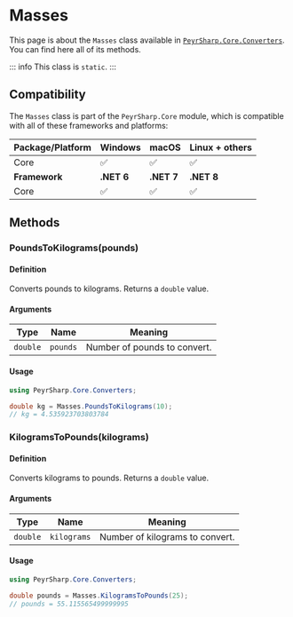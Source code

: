 # Masses

This page is about the `Masses` class available in [`PeyrSharp.Core.Converters`](/core/converters.md).
You can find here all of its methods.

::: info
This class is `static`.
:::

## Compatibility

The `Masses` class is part of the `PeyrSharp.Core` module, which is compatible with all of these frameworks and platforms:

| Package/Platform | Windows    | macOS      | Linux + others |
| ---------------- | ---------- | ---------- | -------------- |
| Core             | ✅         | ✅         | ✅             |
| **Framework**    | **.NET 6** | **.NET 7** | **.NET 8**     |
| Core             | ✅         | ✅         | ✅             |

## Methods

### PoundsToKilograms(pounds)

#### Definition

Converts pounds to kilograms. Returns a `double` value.

#### Arguments

| Type     | Name     | Meaning                      |
| -------- | -------- | ---------------------------- |
| `double` | `pounds` | Number of pounds to convert. |

#### Usage

```c#
using PeyrSharp.Core.Converters;

double kg = Masses.PoundsToKilograms(10);
// kg = 4.535923703803784
```

### KilogramsToPounds(kilograms)

#### Definition

Converts kilograms to pounds. Returns a `double` value.

#### Arguments

| Type     | Name        | Meaning                         |
| -------- | ----------- | ------------------------------- |
| `double` | `kilograms` | Number of kilograms to convert. |

#### Usage

```c#
using PeyrSharp.Core.Converters;

double pounds = Masses.KilogramsToPounds(25);
// pounds = 55.115565499999995
```
